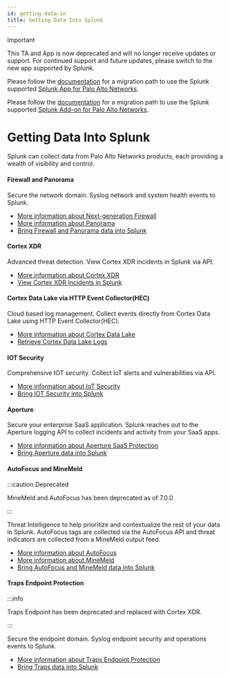 ```yaml
---
id: getting-data-in
title: Getting Data Into Splunk 
---
```

> [!IMPORTANT]
>This TA and App is now deprecated and will no longer receive updates or support. For continued support and future updates, please switch to the new app supported by Splunk.
>
>Please follow the [documentation](https://splunk.github.io/splunk-app-for-palo-alto-networks/Installationoverview/) for a migration path to use the Splunk supported
[Splunk App for Palo Alto Networks](https://splunkbase.splunk.com/app/7505).
>
>Please follow the [documentation](https://splunk.github.io/splunk-add-on-for-palo-alto-networks/MigrationPaths/) for a migration path to use the Splunk supported [Splunk Add-on for Palo Alto Networks](https://splunkbase.splunk.com/app/7523).
# Getting Data Into Splunk

Splunk can collect data from Palo Alto Networks products, each providing a wealth of visibility and control.

#### Firewall and Panorama

Secure the network domain. Syslog network and system health events to Splunk.

- [More information about Next-generation Firewall](https://www.paloaltonetworks.com/products/secure-the-network/next-generation-firewall)
- [More information about Panorama](https://www.paloaltonetworks.com/products/management/panorama)
- [Bring Firewall and Panorama data into Splunk](../firewalls-panorama)

#### Cortex XDR

Advanced threat detection. View Cortex XDR incidents in Splunk via API.
- [More information about Cortex XDR](https://www.paloaltonetworks.com/cortex/cortex-xdr)
- [View Cortex XDR Incidents in Splunk](../cortex-hec)


#### Cortex Data Lake via HTTP Event Collector(HEC)

Cloud based log management. Collect events directly from Cortex Data Lake using HTTP Event Collector(HEC).

- [More information about Cortex Data Lake](https://www.paloaltonetworks.com/cortex/cortex-data-lake)
- [Retrieve Cortex Data Lake Logs](../cortex-hec)

#### IOT Security

Comprehensive IOT security. Collect IoT alerts and vulnerabilities via API.

- [More information about IoT Security](https://www.paloaltonetworks.com/network-security/iot-security)
- [Bring IOT Security into Splunk](../iot-security)
 
#### Aperture

Secure your enterprise SaaS application. Splunk reaches out to the Aperture logging API to collect incidents and activity from your SaaS apps.

- [More information about Aperture SaaS Protection](https://www.paloaltonetworks.com/products/secure-the-cloud/aperture)
- [Bring Aperture data into Splunk](../aperture)

#### AutoFocus and MineMeld
:::caution Deprecated

MineMeld and AutoFocus has been deprecated as of 7.0.0

:::

Threat Intelligence to help prioritize and contextualize the rest of your data in Splunk. AutoFocus tags are collected via the AutoFocus API and threat indicators are collected from a MineMeld output feed.

- [More information about AutoFocus](https://www.paloaltonetworks.com/products/secure-the-network/subscriptions/autofocus)
- [More information about MineMeld](https://www.paloaltonetworks.com/products/secure-the-network/subscriptions/minemeld)
- [Bring AutoFocus and MineMeld data into Splunk](../autofocus-and-minemeld)

#### Traps Endpoint Protection

:::info

Traps Endpoint has been deprecated and replaced with Cortex XDR.

:::

Secure the endpoint domain. Syslog endpoint security and operations events to Splunk.

- [More information about Traps Endpoint Protection](https://www.paloaltonetworks.com/products/secure-the-endpoint/traps)
- [Bring Traps data into Splunk](../firewalls-panorama)

